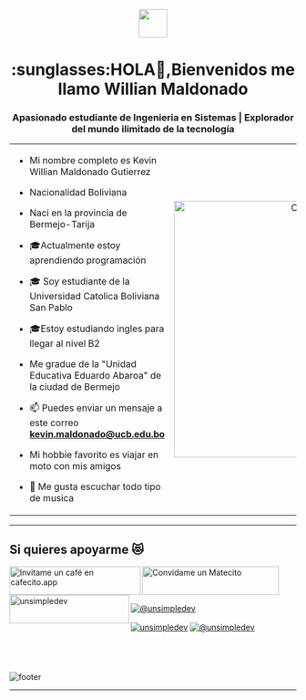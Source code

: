 <p align="center"><picture align="center"><img align="center" src = "https://github.com/7oSkaaa/7oSkaaa/blob/main/Images/about_me.gif?raw=true" width = 50px></picture></p>
<h1 align="center">:sunglasses:HOLA👋,Bienvenidos me llamo Willian Maldonado</h1>
<h3 align="center">Apasionado estudiante de Ingenieria en Sistemas | Explorador del mundo ilimitado de la tecnología</h3>
<table align="center">
<tr border="none">
<td width="50%" align="left">
  
- Mi nombre completo es Kevin Willian Maldonado Gutierrez
- Nacionalidad Boliviana
- Naci en la provincia de Bermejo-Tarija
- :mortar_board:Actualmente estoy aprendiendo programación

- :mortar_board: Soy estudiante de la Universidad Catolica Boliviana San Pablo

- :mortar_board:Estoy estudiando ingles para llegar al nivel B2
- Me gradue de la "Unidad Educativa Eduardo Abaroa" de la ciudad de Bermejo
- 📫 Puedes enviar un mensaje a este correo **kevin.maldonado@ucb.edu.bo**
  
- Mi hobbie favorito es viajar en moto con mis amigos
- :musical_note: Me gusta escuchar todo tipo de musica 


</td>
<td width="50%" align="center">

  <img align="center" alt="Coding" width="450" src="https://repository-images.githubusercontent.com/588181932/e36ec678-7984-4cdd-8e4c-a3932772ff8e">

  
  </td>
</tr>
</table>

---


<!------------------------->
<div id="apoyo">
<h2>Si quieres apoyarme 😻</h2>
  <p align="left">
 <a href='https://cafecito.app/unsimpledev' rel='noopener' target='_blank'><img srcset='https://cdn.cafecito.app/imgs/buttons/button_1.png 1x, https://cdn.cafecito.app/imgs/buttons/button_1_2x.png 2x, https://cdn.cafecito.app/imgs/buttons/button_1_3.75x.png 3.75x' src='https://cdn.cafecito.app/imgs/buttons/button_1.png' alt='Invitame un café en cafecito.app' align="left" height="50" width="230"/></a>

    
<a href='https://matecito.co/unsimpledev' rel='noopener' target='_blank'><img srcset='https://www.matecito.co/public/button_11.png 1x, https://www.matecito.co/public/button_11_2x.png 2x, https://www.matecito.co/public/button_11_3.75x.png 3.75x' src='https://www.matecito.co/public/button_11.png' alt='Convidame un Matecito' align="left" height="50" width="240" /></a>

    
    
<a href="https://ko-fi.com/unsimpledev"> <img align="left" src="https://cdn.ko-fi.com/cdn/kofi3.png?v=3" height="50" width="210" alt="unsimpledev" /></a>
  </p>
</div>
  <br>
<br><br>
<p align="left">

<a href="https://www.tiktok.com/@will98ma?is_from_webapp=1&sender_device=pc" target="blank"><img align="center" src="https://img.shields.io/badge/TikTok-000000?style=for-the-badge&logo=tiktok&logoColor=white" alt="@unsimpledev" /></a>

<a href="https://www.facebook.com/profile.php?id=61555842587860&mibextid=ZbWKwL" target="blank"><img align="center" src="https://img.shields.io/badge/Facebook-1877F2?style=for-the-badge&logo=facebook&logoColor=white" alt="unsimpledev"  /></a>
<a href = "kevin.maldonado@ucb.edu.bo" target="blank"><img align="center" src="https://img.shields.io/badge/Gmail-D14836?style=for-the-badge&logo=gmail&logoColor=white" alt="@unsimpledev"  /></a>
  </p>
<br>
</div>

#

![footer](https://github.com/JayantGoel001/JayantGoel001/blob/master/WEBP/footer.webp)

-----
